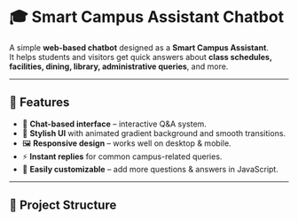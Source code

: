 # 🎓 Smart Campus Assistant Chatbot  

A simple **web-based chatbot** designed as a **Smart Campus Assistant**.  
It helps students and visitors get quick answers about **class schedules, facilities, dining, library, administrative queries**, and more.  

---

## 🚀 Features  
- 💬 **Chat-based interface** – interactive Q&A system.  
- 🎨 **Stylish UI** with animated gradient background and smooth transitions.  
- 🖼️ **Responsive design** – works well on desktop & mobile.  
- ⚡ **Instant replies** for common campus-related queries.  
- 🔧 **Easily customizable** – add more questions & answers in JavaScript.  

---

## 📂 Project Structure  
